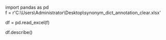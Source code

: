 
import pandas as pd  
f = r'C:\Users\Administrator\Desktop\synonym_dict_annotation_clear.xlsx'  

df = pd.read_excel(f)  

df.describe()  
